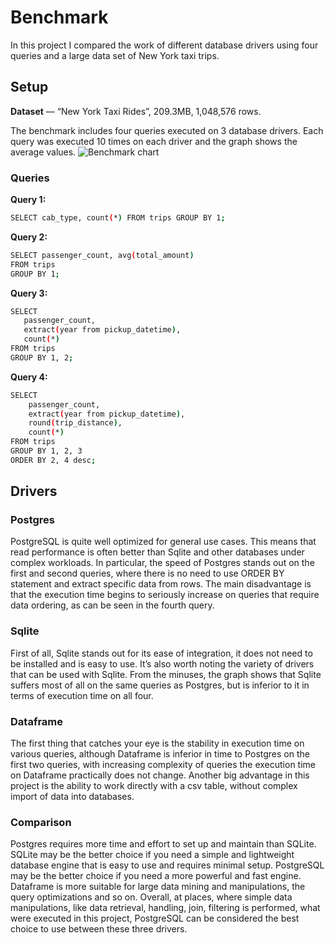 # Benchmark
In this project I compared the work of different database drivers using four queries and a large data set of New York taxi trips.

## Setup
**Dataset** — “New York Taxi Rides”, 209.3MB, 1,048,576 rows. 

The benchmark includes four queries executed on 3 database drivers. Each query was executed 10 times on each driver and the graph shows the average values.
![Benchmark chart](https://github.com/Protogenic/database-drivers-benchmark/assets/82569672/8be7554a-aca8-4b46-810a-61bd6ba0ec06)

### Queries
**Query 1:**
```bash
SELECT cab_type, count(*) FROM trips GROUP BY 1;
```

**Query 2:**
```bash
SELECT passenger_count, avg(total_amount) 
FROM trips 
GROUP BY 1;
```

**Query 3:**
```bash
SELECT
   passenger_count, 
   extract(year from pickup_datetime),
   count(*)
FROM trips
GROUP BY 1, 2;
```

**Query 4:** 
```bash
SELECT
    passenger_count,
    extract(year from pickup_datetime),
    round(trip_distance),
    count(*)
FROM trips
GROUP BY 1, 2, 3
ORDER BY 2, 4 desc;
```

## Drivers
### Postgres
PostgreSQL is quite well optimized for general use cases. This means that read performance is often better than Sqlite and other databases under complex workloads. In particular, the speed of Postgres stands out on the first and second queries, where there is no need to use ORDER BY statement and extract specific data from rows. The main disadvantage is that the execution time begins to seriously increase on queries that require data ordering, as can be seen in the fourth query.
### Sqlite
First of all, Sqlite stands out for its ease of integration, it does not need to be installed and is easy to use. It’s also worth noting the variety of drivers that can be used with Sqlite. From the minuses, the graph shows that Sqlite suffers most of all on the same queries as Postgres, but is inferior to it in terms of execution time on all four.
### Dataframe
The first thing that catches your eye is the stability in execution time on various queries, although Dataframe is inferior in time to Postgres on the first two queries, with increasing complexity of queries the execution time on Dataframe practically does not change. Another big advantage in this project is the ability to work directly with a csv table, without complex import of data into databases.

### Comparison
Postgres requires more time and effort to set up and maintain than SQLite. SQLite may be the better choice if you need a simple and lightweight database engine that is easy to use and requires minimal setup. PostgreSQL may be the better choice if you need a more powerful and fast engine. Dataframe is more suitable for large data mining and manipulations, the query optimizations and so on.
Overall, at places, where simple data manipulations, like data retrieval, handling, join, filtering is performed, what were executed in this project, PostgreSQL can be considered the best choice to use between these three drivers.

